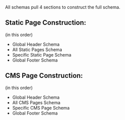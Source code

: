 All schemas pull 4 sections to construct the full schema.

## Static Page Construction:
(in this order)
- Global Header Schema
- All Static Pages Schema
- Specific Static Page Schema
- Global Footer Schema

## CMS Page Construction:
(in this order)
- Global Header Schema
- All CMS Pages Schema
- Specific CMS Page Schema
- Global Footer Schema
